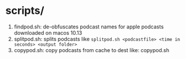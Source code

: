# scripts/
1. findpod.sh: de-obfuscates podcast names for apple podcasts downloaded on macos 10.13
2. splitpod.sh: splits podcasts like `splitpod.sh <podcastfile> <time in seconds> <output folder>`
3. copypod.sh: copy podcasts from cache to dest like: copypod.sh <podcast id found with findpod.sh> <dest dir>
